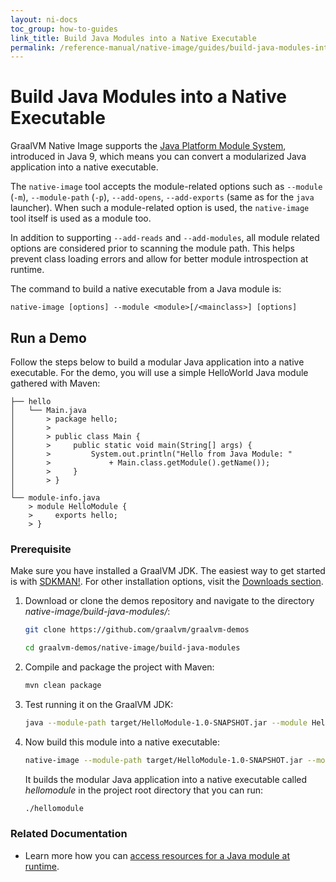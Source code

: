 ```yaml
---
layout: ni-docs
toc_group: how-to-guides
link_title: Build Java Modules into a Native Executable
permalink: /reference-manual/native-image/guides/build-java-modules-into-native-executable/
---
```


# Build Java Modules into a Native Executable

GraalVM Native Image supports the [Java Platform Module System](https://www.oracle.com/uk/corporate/features/understanding-java-9-modules.html), introduced in Java 9, which means you can convert a modularized Java application into a native executable. 

The `native-image` tool accepts the module-related options such as `--module` (`-m`), `--module-path` (`-p`), `--add-opens`, `--add-exports` (same as for the `java` launcher). 
When such a module-related option is used, the `native-image` tool itself is used as a module too.
 
In addition to supporting `--add-reads` and `--add-modules`, all module related options are considered prior to scanning the module path. 
This helps prevent class loading errors and allow for better module introspection at runtime.

The command to build a native executable from a Java module is:
```shell
native-image [options] --module <module>[/<mainclass>] [options]
```

## Run a Demo

Follow the steps below to build a modular Java application into a native executable.
For the demo, you will use a simple HelloWorld Java module gathered with Maven:

```
├── hello
│   └── Main.java
│       > package hello;
│       > 
│       > public class Main {
│       >     public static void main(String[] args) {
│       >         System.out.println("Hello from Java Module: "
│       >             + Main.class.getModule().getName());
│       >     }
│       > }
│
└── module-info.java
    > module HelloModule {
    >     exports hello;
    > }
```

### Prerequisite 
Make sure you have installed a GraalVM JDK.
The easiest way to get started is with [SDKMAN!](https://sdkman.io/jdks#graal).
For other installation options, visit the [Downloads section](https://www.graalvm.org/downloads/).

1. Download or clone the demos repository and navigate to the directory _native-image/build-java-modules/_:
    ```bash
    git clone https://github.com/graalvm/graalvm-demos
    ```
    ```bash
    cd graalvm-demos/native-image/build-java-modules
    ```

2. Compile and package the project with Maven:
    ```bash
    mvn clean package
    ```

3. Test running it on the GraalVM JDK:
    ```bash
    java --module-path target/HelloModule-1.0-SNAPSHOT.jar --module HelloModule
    ```

4. Now build this module into a native executable:
    ```bash
    native-image --module-path target/HelloModule-1.0-SNAPSHOT.jar --module HelloModule
    ```

    It builds the modular Java application into a native executable called _hellomodule_ in the project root directory that you can run:
    ```bash
    ./hellomodule
    ```

### Related Documentation

- Learn more how you can [access resources for a Java module at runtime](../ReachabilityMetadata.md#resources-in-java-modules).
